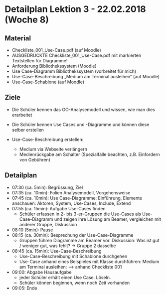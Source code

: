 Detailplan Lektion 3 - 22.02.2018 (Woche 8)
===========================================

Material
--------
* Checkliste_001_Use-Case.pdf (auf Moodle)
* AUSGEDRUCKTE Checkliste_001_Use-Case.pdf  mit markierten Textstellen für Diagramme!
* Anforderung Bibliothekssystem (Moodle)
* Use Case-Diagramm Bibliothekssystem (vorbreitet für mich)
* Use-Case-Beschreibung „Medium am Terminal ausleihen“ (auf Moodle)
* Use-Case-Schablone (auf Moodle)

Ziele
-----

* Die Schüler kennen das OO-Analysemodell und wissen, wie man dies erarbeitet
* Die Schüler kennen Use Cases und -Diagramme und können diese selber erstellen

* Use-Case-Beschreibung erstellen:
  * Medium via Webseite verlängern
  * Medienrückgabe am Schalter (Spezialfälle beachten, z.B. Einfordern von Gebühren)

Detailplan
----------

* 07:30 (ca. 5min): Begrüssung, Ziel
* 07:35 (ca. 10min): Folien Analysemodell, Vorgehensweise
* 07:45 (ca. 10min): Use Case-Diagramme: Einführung, Elemente anschauen: Aktoren, System, Use-Cases, Include, Extend
* 07:55 (ca. 15min): Aufgabe Use-Cases finden
  * Schüler erfassen in 2- bis 3-er-Gruppen die Use-Cases als Use-Case-Diagramm und zeigen ihre Lösung am Beamer, vergleichen mit anderer Gruppe, Diskussion
* 08:10 (5min): Pause
* 08:15 (ca. 30min): Besprechung der Use-Case-Diagramme
  * Gruppen führen Diagramme am Beamer vor. Diskussion: Was ist gut / weniger gut, was fehlt? → Gruppe 2 dasselbe
* 08:45 (ca. 15min): Use-Case-Beschreibung
  * Use-Case-Beschreibung mit Schablone durchgehen
  * Use-Case anhand eines Beispieles mit Klasse durchführen: Medium am Terminal ausleihen: --> anhand Checkliste 001
* 09:00: Abgabe Hausaufgabe
  * jeder Schüler erhält einen Use Case. Löseln.
  * Schüler können beginnen, wenn noch Zeit vorhanden
* 09:05: Ende
